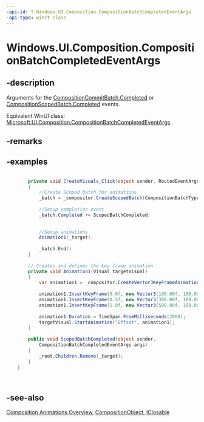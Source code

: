 ```yaml
---
-api-id: T:Windows.UI.Composition.CompositionBatchCompletedEventArgs
-api-type: winrt class
---
```


<!-- Class syntax.
public class CompositionBatchCompletedEventArgs : Windows.UI.Composition.CompositionObject, Windows.UI.Composition.ICompositionBatchCompletedEventArgs
-->

# Windows.UI.Composition.CompositionBatchCompletedEventArgs

## -description
Arguments for the [CompositionCommitBatch.Completed](compositioncommitbatch_completed.md) or [CompositionScopedBatch.Completed](compositionscopedbatch_completed.md) events.

Equivalent WinUI class: [Microsoft.UI.Composition.CompositionBatchCompletedEventArgs](/windows/winui/api/microsoft.ui.composition.compositionbatchcompletedeventargs).

## -remarks

## -examples


```csharp

        private void CreateVisuals_Click(object sender, RoutedEventArgs e)
        {
            //Create Scoped batch for animations
            _batch = _compositor.CreateScopedBatch(CompositionBatchTypes.Animation);
 
            //Setup completion event 
            _batch.Completed += ScopedBatchCompleted;
            
           
            //Setup animations
            Animation1(_target);
            
            _batch.End()
        }
 
        // Creates and defines the key frame animation 
        private void Animation1(Visual targetVisual)
        {
            var animation1 = _compositor.CreateVector3KeyFrameAnimation();
 
            animation1.InsertKeyFrame(0.0f, new Vector3(100.00f, 100.00f, 0.00f));
            animation1.InsertKeyFrame(0.5f, new Vector3(300.00f, 100.00f, 0.00f));
            animation1.InsertKeyFrame(1.0f, new Vector3(500.00f, 100.00f, 0.00f));
 
            animation1.Duration = TimeSpan.FromMilliseconds(2000);
            targetVisual.StartAnimation("Offset", animation1);
        }
 
        public void ScopedBatchCompleted(object sender, 
            CompositionBatchCompletedEventArgs args)
        {
            _root.Children.Remove(_target);
        }      
    }
          
          
```



## -see-also
[Composition Animations Overview](/windows/uwp/composition/composition-animation), [CompositionObject](compositionobject.md), [IClosable](../windows.foundation/iclosable.md)
